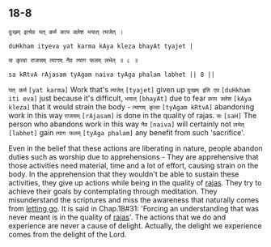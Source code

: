## 18-8


```shloka-sa
दुःखम् इत्येव यत् कर्म काय क्लेश भयात् त्यजेत् ।
```
```shloka-sa-hk
duHkham ityeva yat karma kAya kleza bhayAt tyajet |
```
```shloka-sa
स कृत्वा राजसम् त्यागम् नैव त्याग फलम् लभेत् ॥ ८ ॥
```
```shloka-sa-hk
sa kRtvA rAjasam tyAgam naiva tyAga phalam labhet || 8 ||
```

`यत् कर्म` `[yat karma]` Work that's `त्यजेत्` `[tyajet]` given up `दुःखम् इति एव` `[duHkham iti eva]` just because it's difficult, `भयात्` `[bhayAt]` due to fear `काय क्लेश` `[kAya kleza]` that it would strain the body - `त्यागम् कृत्वा` `[tyAgam kRtvA]` abandoning work in this way `राजसम्` `[rAjasam]` is done in the quality of rajas. `सः` `[saH]` The person who abandons work in this way `नैव` `[naiva]` will certainly not `लभेत्` `[labhet]` gain `त्याग फलम्` `[tyAga phalam]` any benefit from such 'sacrifice'.

Even in the belief that these actions are liberating in nature, people abandon duties such as worship due to apprehensions - They are apprehensive that those activities need material, time and a lot of effort, causing strain on the body. 
In the apprehension that they wouldn't be able to sustain these activities, they give up actions while being in the quality of [rajas](rajas). They try to achieve their goals by contemplating through meditation. 
They misunderstand the scriptures and miss the awareness that naturally comes from [letting go](letting_go). It is said in Chap.18#31: 'Forcing an understanding that was never meant is in the quality of [rajas](rajas)'. The actions that we do and experience are never a cause of delight. Actually, the delight we experience comes from the delight of the Lord.

